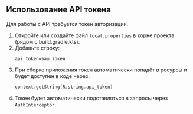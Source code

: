 ## Использование API токена

Для работы с API требуется токен авторизации.

1. Откройте или создайте файл `local.properties` в корне проекта (рядом с build.gradle.kts).
2. Добавьте строку:
   ```
   api_token=ваш_токен
   ```
3. При сборке приложения токен автоматически попадёт в ресурсы и будет доступен в коде через:
   ```kotlin
   context.getString(R.string.api_token)
   ```
4. Токен будет автоматически подставляться в запросы через `AuthInterceptor`.

